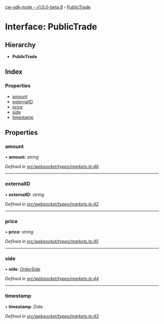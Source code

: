 [cw-sdk-node - v1.0.0-beta.8](../README.md) › [PublicTrade](publictrade.md)

# Interface: PublicTrade

## Hierarchy

* **PublicTrade**

## Index

### Properties

* [amount](publictrade.md#amount)
* [externalID](publictrade.md#externalid)
* [price](publictrade.md#price)
* [side](publictrade.md#side)
* [timestamp](publictrade.md#timestamp)

## Properties

###  amount

• **amount**: *string*

*Defined in [src/websocket/types/markets.ts:46](https://github.com/cryptowatch/cw-sdk-node/blob/master/src/websocket/types/markets.ts#L46)*

___

###  externalID

• **externalID**: *string*

*Defined in [src/websocket/types/markets.ts:42](https://github.com/cryptowatch/cw-sdk-node/blob/master/src/websocket/types/markets.ts#L42)*

___

###  price

• **price**: *string*

*Defined in [src/websocket/types/markets.ts:45](https://github.com/cryptowatch/cw-sdk-node/blob/master/src/websocket/types/markets.ts#L45)*

___

###  side

• **side**: *[OrderSide](../README.md#orderside)*

*Defined in [src/websocket/types/markets.ts:44](https://github.com/cryptowatch/cw-sdk-node/blob/master/src/websocket/types/markets.ts#L44)*

___

###  timestamp

• **timestamp**: *Date*

*Defined in [src/websocket/types/markets.ts:43](https://github.com/cryptowatch/cw-sdk-node/blob/master/src/websocket/types/markets.ts#L43)*
